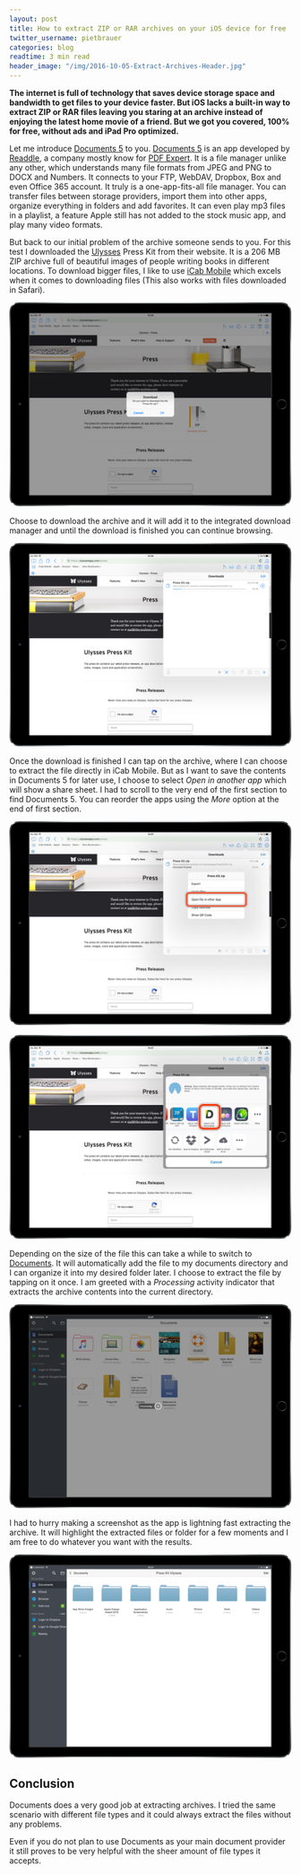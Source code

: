 ```yaml
---
layout: post
title: How to extract ZIP or RAR archives on your iOS device for free
twitter_username: pietbrauer
categories: blog
readtime: 3 min read
header_image: "/img/2016-10-05-Extract-Archives-Header.jpg"
---
```


__The internet is full of technology that saves device storage space and bandwidth to get files to your device faster. But iOS lacks a built-in way to extract ZIP or RAR files leaving you staring at an archive instead of enjoying the latest home movie of a friend. But we got you covered, 100% for free, without ads and iPad Pro optimized.__


Let me introduce [Documents 5](https://itunes.apple.com/us/app/documents-5-file-manager-pdf/id364901807?mt=8) to you. [Documents 5](https://itunes.apple.com/us/app/documents-5-file-manager-pdf/id364901807?mt=8) is an app developed by [Readdle](https://readdle.com), a company mostly know for [PDF Expert](https://readdle.com/products/pdfexpert5). It is a file manager unlike any other, which understands many file formats from JPEG and PNG to DOCX and Numbers. It connects to your FTP, WebDAV, Dropbox, Box and even Office 365 account.
It truly is a one-app-fits-all file manager. You can transfer files between storage providers, import them into other apps, organize everything in folders and add favorites. It can even play mp3 files in a playlist, a feature Apple still has not added to the stock music app, and play many video formats.

But back to our initial problem of the archive someone sends to you. For this test I downloaded the [Ulysses](https://itunes.apple.com/us/app/ulysses/id950335311?mt=8) Press Kit from their website. It is a 206 MB ZIP archive full of beautiful images of people writing books in different locations. To download bigger files, I like to use [iCab Mobile](https://itunes.apple.com/en/app/icab-mobile-web-browser/id308111628?mt=8) which excels when it comes to downloading files (This also works with files downloaded in Safari).

![](/img/2016-10-05-Extract-Archives-0.PNG)

Choose to download the archive and it will add it to the integrated download manager and until the download is finished you can continue browsing.

![](/img/2016-10-05-Extract-Archives-1.PNG)

Once the download is finished I can tap on the archive, where I can choose to extract the file directly in iCab Mobile. But as I want to save the contents in Documents 5 for later use, I choose to select *Open in another app* which will show a share sheet. I had to scroll to the very end of the first section to find Documents 5. You can reorder the apps using the *More* option at the end of first section.

![](/img/2016-10-05-Extract-Archives-2.PNG)

![](/img/2016-10-05-Extract-Archives-3.PNG)

Depending on the size of the file this can take a while to switch to [Documents](https://itunes.apple.com/app/documents-by-readdle/id364901807). It will automatically add the file to my documents directory and I can organize it into my desired folder later. I choose to extract the file by tapping on it once. I am greeted with a *Processing* activity indicator that extracts the archive contents into the current directory.

![](/img/2016-10-05-Extract-Archives-4.PNG)

I had to hurry making a screenshot as the app is lightning fast extracting the archive. It will highlight the extracted files or folder for a few moments and I am free to do whatever you want with the results.

![](/img/2016-10-05-Extract-Archives-5.PNG)

## Conclusion

Documents does a very good job at extracting archives. I tried the same scenario with different file types and it could always extract the files without any problems.

Even if you do not plan to use Documents as your main document provider it still proves to be very helpful with the sheer amount of file types it accepts.